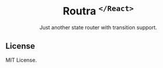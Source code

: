<h1 align="center">Routra <sup><code>&lt;/React&gt;</code></sup></h1>
<p align="center">Just another state router with transition support.</p>

## License

MIT License.
